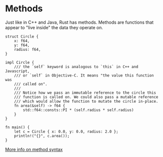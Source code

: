 # Methods

Just like in C++ and Java, Rust has methods. Methods are functions that appear
to "live inside" the data they operate on.

```rust, editable
struct Circle {
    x: f64,
    y: f64,
    radius: f64,
}

impl Circle {
    /// the `self` keyword is analogous to `this` in C++ and Javascript,
    /// or `self` in Objective-C. It means "the value this function was
    /// called on".
    ///
    /// Notice how we pass an immutable reference to the circle this
    /// function is called on. We could also pass a mutable reference
    /// which would allow the function to mutate the circle in-place.
    fn area(&self) -> f64 {
        std::f64::consts::PI * (self.radius * self.radius)
    }
}

fn main() {
    let c = Circle { x: 0.0, y: 0.0, radius: 2.0 };
    println!("{}", c.area());
}
```

[More info on method syntax](https://doc.rust-lang.org/1.8.0/book/method-syntax.html)
